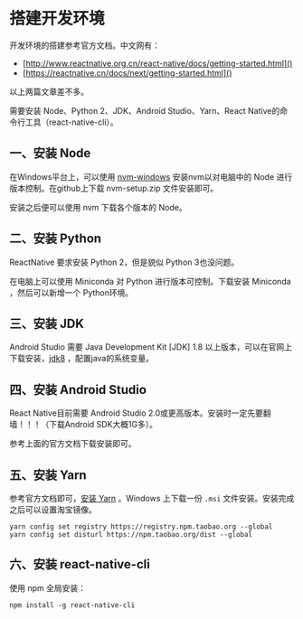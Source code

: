# 搭建开发环境

开发环境的搭建参考官方文档。中文网有：

* [http://www.reactnative.org.cn/react-native/docs/getting-started.html]()
* [https://reactnative.cn/docs/next/getting-started.html]()

以上两篇文章差不多。

需要安装 Node、Python 2、JDK、Android Studio、Yarn、React Native的命令行工具（react-native-cli）。

## 一、安装 Node

在Windows平台上，可以使用 [nvm-windows](https://github.com/coreybutler/nvm-windows) 安装nvm以对电脑中的 Node 进行版本控制。在github上下载 nvm-setup.zip 文件安装即可。

安装之后便可以使用 nvm 下载各个版本的 Node。

## 二、安装 Python

ReactNative 要求安装 Python 2，但是貌似 Python 3也没问题。

在电脑上可以使用 Miniconda 对 Python 进行版本可控制。下载安装 Miniconda ，然后可以新增一个 Python环境。

## 三、安装 JDK

Android Studio 需要 Java Development Kit [JDK] 1.8 以上版本，可以在官网上下载安装，[jdk8](http://www.oracle.com/technetwork/java/javase/downloads/jdk8-downloads-2133151.html) ，配置java的系统变量。

## 四、安装 Android Studio

React Native目前需要 Android Studio 2.0或更高版本。安装时一定先要翻墙！！！（下载Android SDK大概1G多）。

参考上面的官方文档下载安装即可。

## 五、安装 Yarn 

参考官方文档即可，[安装 Yarn](https://yarn.bootcss.com/docs/install.html) 。Windows 上下载一份 `.msi` 文件安装。安装完成之后可以设置淘宝镜像。

```shell
yarn config set registry https://registry.npm.taobao.org --global
yarn config set disturl https://npm.taobao.org/dist --global
```

## 六、安装 react-native-cli

使用 npm 全局安装：

```shell
npm install -g react-native-cli
```





